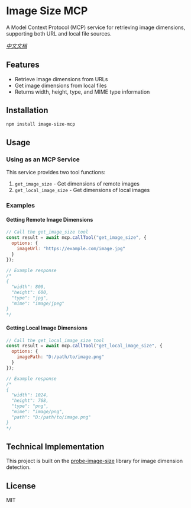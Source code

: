 # Image Size MCP

A Model Context Protocol (MCP) service for retrieving image dimensions, supporting both URL and local file sources.

*[中文文档](./readme_zh.md)*

## Features

- Retrieve image dimensions from URLs
- Get image dimensions from local files
- Returns width, height, type, and MIME type information

## Installation

```bash
npm install image-size-mcp
```

## Usage

### Using as an MCP Service

This service provides two tool functions:

1. `get_image_size` - Get dimensions of remote images
2. `get_local_image_size` - Get dimensions of local images

### Examples

#### Getting Remote Image Dimensions

```javascript
// Call the get_image_size tool
const result = await mcp.callTool("get_image_size", {
  options: {
    imageUrl: "https://example.com/image.jpg"
  }
});

// Example response
/*
{
  "width": 800,
  "height": 600,
  "type": "jpg",
  "mime": "image/jpeg"
}
*/
```

#### Getting Local Image Dimensions

```javascript
// Call the get_local_image_size tool
const result = await mcp.callTool("get_local_image_size", {
  options: {
    imagePath: "D:/path/to/image.png"
  }
});

// Example response
/*
{
  "width": 1024,
  "height": 768,
  "type": "png",
  "mime": "image/png",
  "path": "D:/path/to/image.png"
}
*/
```

## Technical Implementation

This project is built on the [probe-image-size](https://github.com/nodeca/probe-image-size) library for image dimension detection.

## License

MIT
